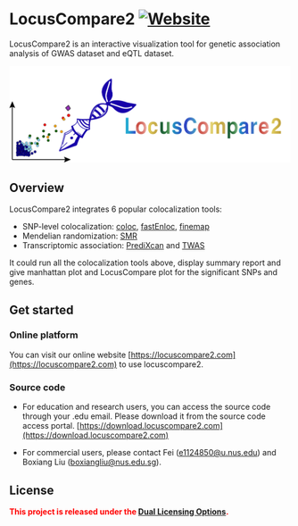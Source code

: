 # LocusCompare2 [![Website](https://img.shields.io/website?url=https://www.locuscompare2.com/)](https://www.locuscompare2.com/)

LocusCompare2 is an interactive visualization tool for genetic association analysis of GWAS dataset and eQTL dataset.

![icon_new](icon_new.png)

## Overview

LocusCompare2 integrates 6 popular colocalization tools:
+ SNP-level colocalization: [coloc](https://github.com/chr1swallace/coloc), [fastEnloc](https://github.com/xqwen/fastenloc), [finemap](http://christianbenner.com/)
+ Mendelian randomization: [SMR](https://yanglab.westlake.edu.cn/software/smr/#Overview)
+ Transcriptomic association: [PrediXcan](https://github.com/hakyimlab/PrediXcan) and [TWAS](http://gusevlab.org/projects/fusion/)

It could run all the colocalization tools above, display summary report and give manhattan plot and LocusCompare plot for 
the significant SNPs and genes.

## Get started

### Online platform

You can visit our online website [https://locuscompare2.com](https://locuscompare2.com) to use locuscompare2.

###  Source code

- For education and research users, you can access the source code through your .edu email. Please download it from the source code access portal. [https://download.locuscompare2.com](https://download.locuscompare2.com)

- For commercial users, please contact Fei (e1124850@u.nus.edu) and Boxiang Liu (boxiangliu@nus.edu.sg).

## License

<span style="color:red">**This project is released under the [Dual Licensing Options](LICENSE).**</span>
